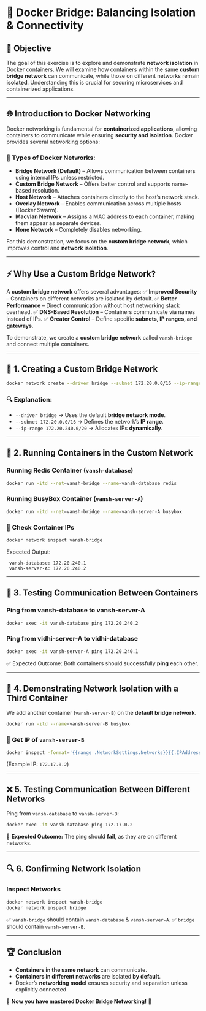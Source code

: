 # 🚀 Docker Bridge: Balancing Isolation & Connectivity

## 📌 Objective
The goal of this exercise is to explore and demonstrate **network isolation** in Docker containers. We will examine how containers within the same **custom bridge network** can communicate, while those on different networks remain **isolated**. Understanding this is crucial for securing microservices and containerized applications.  

---

## 🌐 Introduction to Docker Networking
Docker networking is fundamental for **containerized applications**, allowing containers to communicate while ensuring **security and isolation**. Docker provides several networking options:

### 🔹 Types of Docker Networks:
- **Bridge Network (Default)** – Allows communication between containers using internal IPs unless restricted.
- **Custom Bridge Network** – Offers better control and supports name-based resolution.
- **Host Network** – Attaches containers directly to the host’s network stack.
- **Overlay Network** – Enables communication across multiple hosts (Docker Swarm).
- **Macvlan Network** – Assigns a MAC address to each container, making them appear as separate devices.
- **None Network** – Completely disables networking.

For this demonstration, we focus on the **custom bridge network**, which improves control and **network isolation**.

---

## ⚡ Why Use a Custom Bridge Network?
A **custom bridge network** offers several advantages:
✅ **Improved Security** – Containers on different networks are isolated by default.
✅ **Better Performance** – Direct communication without host networking stack overhead.
✅ **DNS-Based Resolution** – Containers communicate via names instead of IPs.
✅ **Greater Control** – Define specific **subnets, IP ranges, and gateways**.

To demonstrate, we create a **custom bridge network** called `vansh-bridge` and connect multiple containers.

---

## 🔧 1. Creating a Custom Bridge Network
```bash
docker network create --driver bridge --subnet 172.20.0.0/16 --ip-range 172.20.240.0/20 vansh-bridge
```
### 🔍 Explanation:
- `--driver bridge` → Uses the default **bridge network mode**.
- `--subnet 172.20.0.0/16` → Defines the network’s **IP range**.
- `--ip-range 172.20.240.0/20` → Allocates IPs **dynamically**.

---

## 🚀 2. Running Containers in the Custom Network
### Running **Redis Container** (`vansh-database`)
```bash
docker run -itd --net=vansh-bridge --name=vansh-database redis
```
### Running **BusyBox Container** (`vansh-server-A`)
```bash
docker run -itd --net=vansh-bridge --name=vansh-server-A busybox
```

### 📌 Check Container IPs
```bash
docker network inspect vansh-bridge
```
Expected Output:
```
 vansh-database: 172.20.240.1
 vansh-server-A: 172.20.240.2
```

---

## 📔 3. Testing Communication Between Containers
### Ping from **vansh-database** to **vansh-server-A**
```bash
docker exec -it vansh-database ping 172.20.240.2
```
### Ping from **vidhi-server-A** to **vidhi-database**
```bash
docker exec -it vansh-server-A ping 172.20.240.1
```
✅ Expected Outcome: Both containers should successfully **ping** each other.

---

## 🚧 4. Demonstrating Network Isolation with a Third Container
We add another container (`vansh-server-B`) on the **default bridge network**.
```bash
docker run -itd --name=vansh-server-B busybox
```
### 📌 Get IP of `vansh-server-B`
```bash
docker inspect -format='{{range .NetworkSettings.Networks}}{{.IPAddress}}{{end}}' vansh-server-B
```
(Example IP: `172.17.0.2`)

---

## ❌ 5. Testing Communication Between Different Networks
Ping from `vansh-database` to `vansh-server-B`:
```bash
docker exec -it vansh-database ping 172.17.0.2
```
🚨 **Expected Outcome:** The ping should **fail**, as they are on different networks.

---

## 🔍 6. Confirming Network Isolation
### Inspect Networks
```bash
docker network inspect vansh-bridge
docker network inspect bridge
```
✅ `vansh-bridge` should contain `vansh-database` & `vansh-server-A`.
✅ `bridge` should contain `vansh-server-B`.

---

## 🏆 Conclusion
- **Containers in the same network** can communicate.
- **Containers in different networks** are isolated **by default**.
- Docker’s **networking model** ensures security and separation unless explicitly connected.

🚀 **Now you have mastered Docker Bridge Networking!** 🎯

